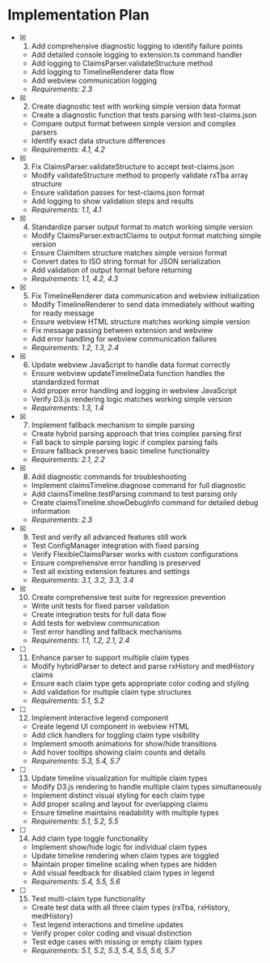 # Implementation Plan

- [x] 1. Add comprehensive diagnostic logging to identify failure points
  - Add detailed console logging to extension.ts command handler
  - Add logging to ClaimsParser.validateStructure method
  - Add logging to TimelineRenderer data flow
  - Add webview communication logging
  - _Requirements: 2.3_

- [x] 2. Create diagnostic test with working simple version data format
  - Create a diagnostic function that tests parsing with test-claims.json
  - Compare output format between simple version and complex parsers
  - Identify exact data structure differences
  - _Requirements: 4.1, 4.2_

- [x] 3. Fix ClaimsParser.validateStructure to accept test-claims.json
  - Modify validateStructure method to properly validate rxTba array structure
  - Ensure validation passes for test-claims.json format
  - Add logging to show validation steps and results
  - _Requirements: 1.1, 4.1_

- [x] 4. Standardize parser output format to match working simple version
  - Modify ClaimsParser.extractClaims to output format matching simple version
  - Ensure ClaimItem structure matches simple version format
  - Convert dates to ISO string format for JSON serialization
  - Add validation of output format before returning
  - _Requirements: 1.1, 4.2, 4.3_

- [x] 5. Fix TimelineRenderer data communication and webview initialization
  - Modify TimelineRenderer to send data immediately without waiting for ready message
  - Ensure webview HTML structure matches working simple version
  - Fix message passing between extension and webview
  - Add error handling for webview communication failures
  - _Requirements: 1.2, 1.3, 2.4_

- [x] 6. Update webview JavaScript to handle data format correctly
  - Ensure webview updateTimelineData function handles the standardized format
  - Add proper error handling and logging in webview JavaScript
  - Verify D3.js rendering logic matches working simple version
  - _Requirements: 1.3, 1.4_

- [x] 7. Implement fallback mechanism to simple parsing
  - Create hybrid parsing approach that tries complex parsing first
  - Fall back to simple parsing logic if complex parsing fails
  - Ensure fallback preserves basic timeline functionality
  - _Requirements: 2.1, 2.2_

- [x] 8. Add diagnostic commands for troubleshooting
  - Implement claimsTimeline.diagnose command for full diagnostic
  - Add claimsTimeline.testParsing command to test parsing only
  - Create claimsTimeline.showDebugInfo command for detailed debug information
  - _Requirements: 2.3_

- [x] 9. Test and verify all advanced features still work
  - Test ConfigManager integration with fixed parsing
  - Verify FlexibleClaimsParser works with custom configurations
  - Ensure comprehensive error handling is preserved
  - Test all existing extension features and settings
  - _Requirements: 3.1, 3.2, 3.3, 3.4_

- [x] 10. Create comprehensive test suite for regression prevention
  - Write unit tests for fixed parser validation
  - Create integration tests for full data flow
  - Add tests for webview communication
  - Test error handling and fallback mechanisms
  - _Requirements: 1.1, 1.2, 2.1, 2.4_

- [ ] 11. Enhance parser to support multiple claim types
  - Modify hybridParser to detect and parse rxHistory and medHistory claims
  - Ensure each claim type gets appropriate color coding and styling
  - Add validation for multiple claim type structures
  - _Requirements: 5.1, 5.2_

- [ ] 12. Implement interactive legend component
  - Create legend UI component in webview HTML
  - Add click handlers for toggling claim type visibility
  - Implement smooth animations for show/hide transitions
  - Add hover tooltips showing claim counts and details
  - _Requirements: 5.3, 5.4, 5.7_

- [ ] 13. Update timeline visualization for multiple claim types
  - Modify D3.js rendering to handle multiple claim types simultaneously
  - Implement distinct visual styling for each claim type
  - Add proper scaling and layout for overlapping claims
  - Ensure timeline maintains readability with multiple types
  - _Requirements: 5.1, 5.2, 5.5_

- [ ] 14. Add claim type toggle functionality
  - Implement show/hide logic for individual claim types
  - Update timeline rendering when claim types are toggled
  - Maintain proper timeline scaling when types are hidden
  - Add visual feedback for disabled claim types in legend
  - _Requirements: 5.4, 5.5, 5.6_

- [ ] 15. Test multi-claim type functionality
  - Create test data with all three claim types (rxTba, rxHistory, medHistory)
  - Test legend interactions and timeline updates
  - Verify proper color coding and visual distinction
  - Test edge cases with missing or empty claim types
  - _Requirements: 5.1, 5.2, 5.3, 5.4, 5.5, 5.6, 5.7_